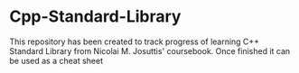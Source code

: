 # Cpp-Standard-Library
This repository has been created to track progress of learning C++ Standard Library from Nicolai M. Josuttis' coursebook. Once finished it can be used as a cheat sheet
